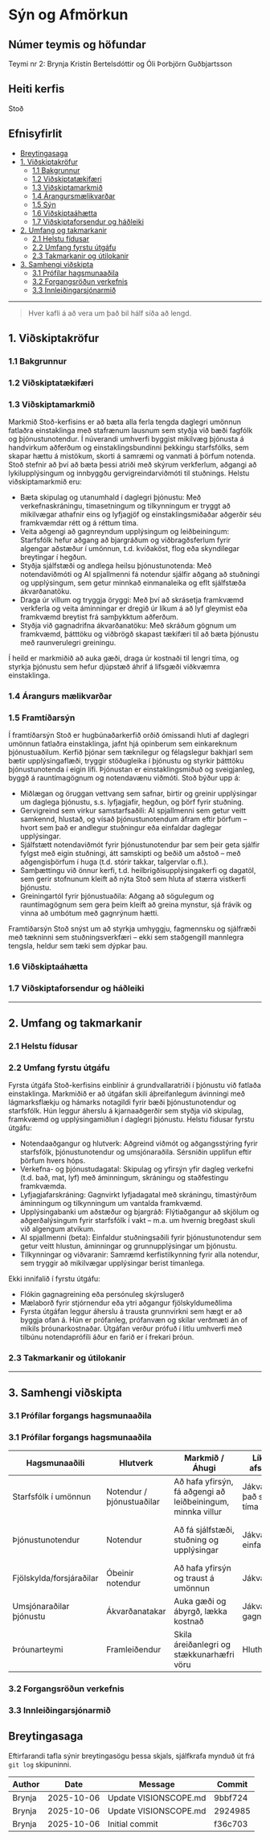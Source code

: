 # Sýn og Afmörkun 

## Númer teymis og höfundar
Teymi nr 2: Brynja Kristín Bertelsdóttir og Óli Þorbjörn Guðbjartsson

## Heiti kerfis
Stoð


## Efnisyfirlit 
- [Breytingasaga](#revision-history)
- [1. Viðskiptakröfur](#1-business-requirements)
    - [1.1 Bakgrunnur](#11-background)
    - [1.2 Viðskiptatækifæri](#12-business-opportunity)
    - [1.3 Viðskiptamarkmið](#13-business-objectives)
    - [1.4 Árangursmælikvarðar ](#14-success-metrics)
    - [1.5 Sýn](#15-vision-statement)
    - [1.6 Viðskiptaáhætta](#16-business-risks)
    - [1.7 Viðskiptaforsendur og háðleiki](#17-business-assumptions-and-dependencies)
- [2. Umfang og takmarkanir](#2-scope-and-limitations)
    - [2.1 Helstu fídusar](#21-major-features)
    - [2.2 Umfang fyrstu útgáfu](#22-scope-of-initial-and-subsequent-releases)
    - [2.3 Takmarkanir og útilokanir](#23-limitations-and-exclusions)
- [3. Samhengi viðskipta](#3-business-context)
    - [3.1 Prófílar hagsmunaaðila](#31-stakeholder-profiles)
    - [3.2 Forgangsröðun verkefnis](#32-project-priorities)
    - [3.3 Innleiðingarsjónarmið](#33-deployment-considerations)

---
> Hver kafli á að vera um það bil hálf síða að lengd.
> 
## 1. Viðskiptakröfur
### 1.1 Bakgrunnur


### 1.2 Viðskiptatækifæri


### 1.3 Viðskiptamarkmið
Markmið Stoð-kerfisins er að bæta alla ferla tengda daglegri umönnun fatlaðra einstaklinga með stafrænum lausnum sem styðja við bæði fagfólk og þjónustunotendur. Í núverandi umhverfi byggist mikilvæg þjónusta á handvirkum aðferðum og einstaklingsbundinni þekkingu starfsfólks, sem skapar hættu á mistökum, skorti á samræmi og vanmati á þörfum notenda. Stoð stefnir að því að bæta þessi atriði með skýrum verkferlum, aðgangi að lykilupplýsingum og innbyggðu gervigreindarviðmóti til stuðnings.
Helstu viðskiptamarkmið eru:

- Bæta skipulag og utanumhald í daglegri þjónustu: Með verkefnaskráningu, tímasetningum og tilkynningum er tryggt að mikilvægar athafnir eins og lyfjagjöf og einstaklingsmiðaðar aðgerðir séu framkvæmdar rétt og á réttum tíma.
- Veita aðgengi að gagnreyndum upplýsingum og leiðbeiningum: Starfsfólk hefur aðgang að bjargráðum og viðbragðsferlum fyrir algengar aðstæður í umönnun, t.d. kvíðaköst, flog eða skyndilegar breytingar í hegðun.
- Styðja sjálfstæði og andlega heilsu þjónustunotenda: Með notendaviðmóti og AI spjallmenni fá notendur sjálfir aðgang að stuðningi og upplýsingum, sem getur minnkað einmanaleika og eflt sjálfstæða ákvarðanatöku.
- Draga úr villum og tryggja öryggi: Með því að skrásetja framkvæmd verkferla og veita áminningar er dregið úr líkum á að lyf gleymist eða framkvæmd breytist frá samþykktum aðferðum.
- Styðja við gagnadrifna ákvarðanatöku: Með skráðum gögnum um framkvæmd, þátttöku og viðbrögð skapast tækifæri til að bæta þjónustu með raunverulegri greiningu.

Í heild er markmiðið að auka gæði, draga úr kostnaði til lengri tíma, og styrkja þjónustu sem hefur djúpstæð áhrif á lífsgæði viðkvæmra einstaklinga.

### 1.4 Árangurs mælikvarðar


### 1.5 Framtíðarsýn
Í framtíðarsýn Stoð er hugbúnaðarkerfið orðið ómissandi hluti af daglegri umönnun fatlaðra einstaklinga, jafnt hjá opinberum sem einkareknum þjónustuaðilum. Kerfið þjónar sem tæknilegur og félagslegur bakhjarl sem bætir upplýsingaflæði, tryggir stöðugleika í þjónustu og styrkir þátttöku þjónustunotenda í eigin lífi. Þjónustan er einstaklingsmiðuð og sveigjanleg, byggð á rauntímagögnum og notendavænu viðmóti.
Stoð býður upp á:

- Miðlægan og öruggan vettvang sem safnar, birtir og greinir upplýsingar um daglega þjónustu, s.s. lyfjagjafir, hegðun, og þörf fyrir stuðning.
- Gervigreind sem virkur samstarfsaðili: AI spjallmenni sem getur veitt samkennd, hlustað, og vísað þjónustunotendum áfram eftir þörfum – hvort sem það er andlegur stuðningur eða einfaldar daglegar upplýsingar.
- Sjálfstætt notendaviðmót fyrir þjónustunotendur þar sem þeir geta sjálfir fylgst með eigin stuðningi, átt samskipti og beðið um aðstoð – með aðgengisþörfum í huga (t.d. stórir takkar, talgervlar o.fl.).
- Samþættingu við önnur kerfi, t.d. heilbrigðisupplýsingakerfi og dagatöl, sem gerir stofnunum kleift að nýta Stoð sem hluta af stærra vistkerfi þjónustu.
- Greiningartól fyrir þjónustuaðila: Aðgang að sögulegum og rauntímagögnum sem gera þeim kleift að greina mynstur, sjá frávik og vinna að umbótum með gagnrýnum hætti.

Framtíðarsýn Stoð snýst um að styrkja umhyggju, fagmennsku og sjálfræði með tækninni sem stuðningsverkfæri – ekki sem staðgengill mannlegra tengsla, heldur sem tæki sem dýpkar þau.

### 1.6 Viðskiptaáhætta


### 1.7 Viðskiptaforsendur og háðleiki


---

## 2. Umfang  og takmarkanir 
### 2.1 Helstu fídusar


### 2.2 Umfang fyrstu útgáfu
Fyrsta útgáfa Stoð-kerfisins einblínir á grundvallaratriði í þjónustu við fatlaða einstaklinga. Markmiðið er að útgáfan skili áþreifanlegum ávinningi með lágmarksflækju og hámarks notagildi fyrir bæði þjónustunotendur og starfsfólk. Hún leggur áherslu á kjarnaaðgerðir sem styðja við skipulag, framkvæmd og upplýsingamiðlun í daglegri þjónustu.
Helstu fídusar fyrstu útgáfu:

- Notendaaðgangur og hlutverk: Aðgreind viðmót og aðgangsstýring fyrir starfsfólk, þjónustunotendur og umsjónaraðila. Sérsniðin upplifun eftir þörfum hvers hóps.
- Verkefna- og þjónustudagatal: Skipulag og yfirsýn yfir dagleg verkefni (t.d. bað, mat, lyf) með áminningum, skráningu og staðfestingu framkvæmda.
- Lyfjagjafarskráning: Gagnvirkt lyfjadagatal með skráningu, tímastýrðum áminningum og tilkynningum um vantalda framkvæmd.
- Upplýsingabanki um aðstæður og bjargráð: Flýtiaðgangur að skjölum og aðgerðalýsingum fyrir starfsfólk í vakt – m.a. um hvernig bregðast skuli við algengum atvikum.
- AI spjallmenni (beta): Einfaldur stuðningsaðili fyrir þjónustunotendur sem getur veitt hlustun, áminningar og grunnupplýsingar um þjónustu.
- Tilkynningar og viðvaranir: Samræmd kerfistilkynning fyrir alla notendur, sem tryggir að mikilvægar upplýsingar berist tímanlega.

Ekki innifalið í fyrstu útgáfu:
- Flókin gagnagreining eða persónuleg skýrslugerð
- Mælaborð fyrir stjórnendur eða ytri aðgangur fjölskyldumeðlima
- Fyrsta útgáfan leggur áherslu á trausta grunnvirkni sem hægt er að byggja ofan á. Hún er prófanleg, prófanvæn og skilar verðmæti án of mikils þróunarkostnaðar. Útgáfan verður prófuð í litlu umhverfi með tilbúnu notendaprófíli áður en farið er í frekari þróun.

### 2.3 Takmarkanir og útilokanir


---

## 3. Samhengi viðskipta
### 3.1 Prófílar forgangs hagsmunaaðila 
### 3.1 Prófílar forgangs hagsmunaaðila

| Hagsmunaaðili         | Hlutverk             | Markmið / Áhugi                                              | Líkleg afstaða            | Helstu þarfir                                       | Takmarkanir                            |
|-----------------------|----------------------|---------------------------------------------------------------|----------------------------|----------------------------------------------------|----------------------------------------|
| Starfsfólk í umönnun  | Notendur / þjónustuaðilar | Að hafa yfirsýn, fá aðgengi að leiðbeiningum, minnka villur  | Jákvæð ef það sparar tíma | Skipulag lyfjagjafar, verkefni, tilkynningar       | Lítill tími, þarf þjálfun              |
| Þjónustunotendur      | Notendur             | Að fá sjálfstæði, stuðning og upplýsingar                    | Jákvæð ef einfalt          | AI spjallmenni, persónulegt viðmót, tilkynningar   | Skert tæknilæsi, þarf skjáaðgengi      |
| Fjölskylda/forsjáraðilar | Óbeinir notendur   | Að hafa yfirsýn og traust á umönnun                          | Jákvæð                     | Skýrleiki, möguleg yfirsýn (í framtíð)             | Þarf að tryggja persónuvernd           |
| Umsjónaraðilar þjónustu | Ákvarðanatakar     | Auka gæði og ábyrgð, lækka kostnað                           | Jákvæð ef gagnadrifið      | Gagnaskýrslugerð, samþætting við verkferla         | Takmarkað fjármagn og samþættingartími |
| Þróunarteymi          | Framleiðendur        | Skila áreiðanlegri og stækkunarhæfri vöru                     | Hluthafandi                | Skýr krafa, samráð við notendur, skjölun           | Tíma- og tæknitakmarkanir              |



### 3.2 Forgangsröðun verkefnis 


### 3.3 Innleiðingarsjónarmið 


## Breytingasaga

Eftirfarandi tafla sýnir breytingasögu þessa skjals, sjálfkrafa mynduð út frá `git log` skipuninni.

| Author | Date       | Message | Commit |
|--------|------------|---------|--------|
| Brynja | 2025-10-06 | Update VISIONSCOPE.md | 9bbf724 |
| Brynja | 2025-10-06 | Update VISIONSCOPE.md | 2924985 |
| Brynja | 2025-10-06 | Initial commit | f36c703 |
